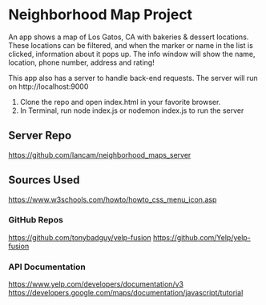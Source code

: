 # Neighborhood Map Project

An app shows a map of Los Gatos, CA with bakeries & dessert locations. These locations can be filtered, and when the marker or name in the list is clicked, information about it pops up. The info window will show the name, location, phone number, address and rating!

This app also has a server to handle back-end requests. The server will run on http://localhost:9000

1. Clone the repo and open index.html in your favorite browser.
2. In Terminal, run node index.js or nodemon index.js to run the server


## Server Repo

https://github.com/Iancam/neighborhood_maps_server

## Sources Used

https://www.w3schools.com/howto/howto_css_menu_icon.asp

### GitHub Repos

https://github.com/tonybadguy/yelp-fusion
https://github.com/Yelp/yelp-fusion

### API Documentation

https://www.yelp.com/developers/documentation/v3
https://developers.google.com/maps/documentation/javascript/tutorial
